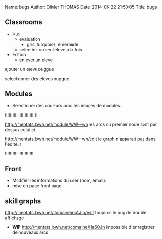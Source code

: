 Name: bugs
Author: Olivier THOMAS
Date: 2014-06-22 21:50:05
Title: bugs

## Classrooms
* Vue
  * evaluation
    * gris, turquoise, emeraude
  * selection un seul eleve a la fois
* Edition
  * enlever un eleve

ajouter un eleve buggue

selectionner des eleves buggue


## Modules
* Selectioner des couleurs pour les images de modules.

!!!!!!!!!!!!!!!!!!!!!!!!!!

http://mentats.lowh.net/module/WW--wn les arcs du premier node sont par dessus celui ci.

http://mentats.lowh.net/module/WW--wn/edit le graph n'apparait pas dans l'editeur

!!!!!!!!!!!!!!!!!!!!!!!

## Front
* Modifier les informations du user (nom, email).
* mise en page front page

## skill graphs

http://mentats.lowh.net/domaine/rcAJIn/edit toujours le bug de double affichage
* **WIP** http://mentats.lowh.net/domaine/Ha60Jn impossible d'enregistrer de nouveaux arcs

